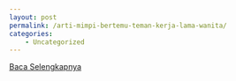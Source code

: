 ```yaml
---
layout: post
permalink: /arti-mimpi-bertemu-teman-kerja-lama-wanita/
categories:
    - Uncategorized
---
```


[Baca Selengkapnya](/05)